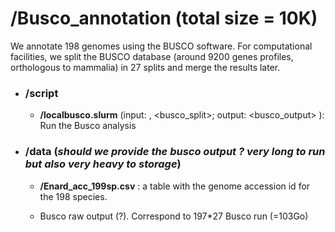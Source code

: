 # **/Busco_annotation** (total size = 10K)

We annotate 198 genomes using the BUSCO software. 
For computational facilities, we split the BUSCO database (around 9200 genes profiles, orthologous to mammalia) in 27 splits and merge the results later.
      
- ### **/script**

  - **/localbusco.slurm** (input: <genome>, <busco_split>; output: <busco_output> ): Run the Busco analysis
       
- ### **/data** (_should we provide the busco output ? very long to run but also very heavy to storage_)
  
  - **/Enard_acc_199sp.csv** : a table with the genome accession id for the 198 species.
    
  - Busco raw output (?). Correspond to 197*27 Busco run (=103Go)
